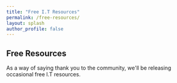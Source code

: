 ```yaml
---
title: "Free I.T Resources"
permalink: /free-resources/
layout: splash
author_profile: false
---
```


## Free Resources
As a way of saying thank you to the community, we'll be releasing occasional free I.T resources.